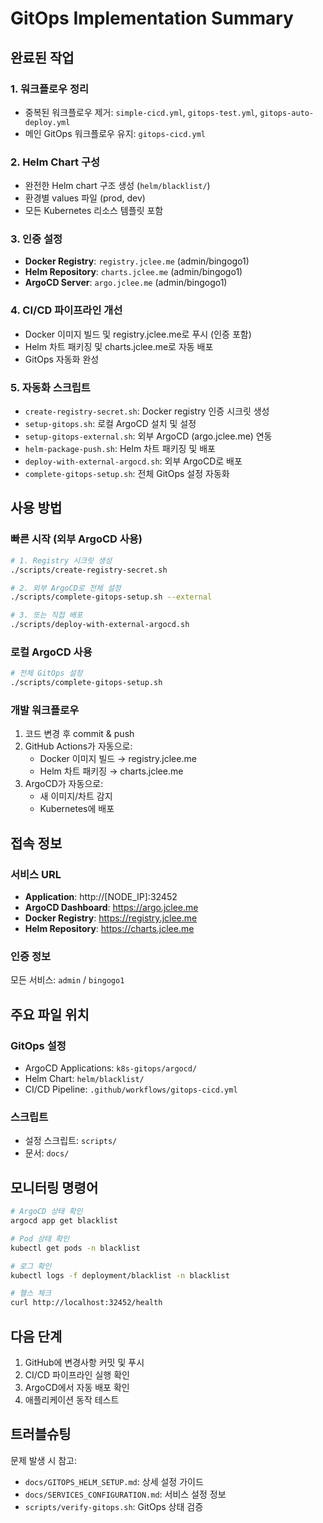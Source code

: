 # GitOps Implementation Summary

## 완료된 작업

### 1. 워크플로우 정리
- 중복된 워크플로우 제거: `simple-cicd.yml`, `gitops-test.yml`, `gitops-auto-deploy.yml`
- 메인 GitOps 워크플로우 유지: `gitops-cicd.yml`

### 2. Helm Chart 구성
- 완전한 Helm chart 구조 생성 (`helm/blacklist/`)
- 환경별 values 파일 (prod, dev)
- 모든 Kubernetes 리소스 템플릿 포함

### 3. 인증 설정
- **Docker Registry**: `registry.jclee.me` (admin/bingogo1)
- **Helm Repository**: `charts.jclee.me` (admin/bingogo1)
- **ArgoCD Server**: `argo.jclee.me` (admin/bingogo1)

### 4. CI/CD 파이프라인 개선
- Docker 이미지 빌드 및 registry.jclee.me로 푸시 (인증 포함)
- Helm 차트 패키징 및 charts.jclee.me로 자동 배포
- GitOps 자동화 완성

### 5. 자동화 스크립트
- `create-registry-secret.sh`: Docker registry 인증 시크릿 생성
- `setup-gitops.sh`: 로컬 ArgoCD 설치 및 설정
- `setup-gitops-external.sh`: 외부 ArgoCD (argo.jclee.me) 연동
- `helm-package-push.sh`: Helm 차트 패키징 및 배포
- `deploy-with-external-argocd.sh`: 외부 ArgoCD로 배포
- `complete-gitops-setup.sh`: 전체 GitOps 설정 자동화

## 사용 방법

### 빠른 시작 (외부 ArgoCD 사용)
```bash
# 1. Registry 시크릿 생성
./scripts/create-registry-secret.sh

# 2. 외부 ArgoCD로 전체 설정
./scripts/complete-gitops-setup.sh --external

# 3. 또는 직접 배포
./scripts/deploy-with-external-argocd.sh
```

### 로컬 ArgoCD 사용
```bash
# 전체 GitOps 설정
./scripts/complete-gitops-setup.sh
```

### 개발 워크플로우
1. 코드 변경 후 commit & push
2. GitHub Actions가 자동으로:
   - Docker 이미지 빌드 → registry.jclee.me
   - Helm 차트 패키징 → charts.jclee.me
3. ArgoCD가 자동으로:
   - 새 이미지/차트 감지
   - Kubernetes에 배포

## 접속 정보

### 서비스 URL
- **Application**: http://[NODE_IP]:32452
- **ArgoCD Dashboard**: https://argo.jclee.me
- **Docker Registry**: https://registry.jclee.me
- **Helm Repository**: https://charts.jclee.me

### 인증 정보
모든 서비스: `admin` / `bingogo1`

## 주요 파일 위치

### GitOps 설정
- ArgoCD Applications: `k8s-gitops/argocd/`
- Helm Chart: `helm/blacklist/`
- CI/CD Pipeline: `.github/workflows/gitops-cicd.yml`

### 스크립트
- 설정 스크립트: `scripts/`
- 문서: `docs/`

## 모니터링 명령어

```bash
# ArgoCD 상태 확인
argocd app get blacklist

# Pod 상태 확인
kubectl get pods -n blacklist

# 로그 확인
kubectl logs -f deployment/blacklist -n blacklist

# 헬스 체크
curl http://localhost:32452/health
```

## 다음 단계

1. GitHub에 변경사항 커밋 및 푸시
2. CI/CD 파이프라인 실행 확인
3. ArgoCD에서 자동 배포 확인
4. 애플리케이션 동작 테스트

## 트러블슈팅

문제 발생 시 참고:
- `docs/GITOPS_HELM_SETUP.md`: 상세 설정 가이드
- `docs/SERVICES_CONFIGURATION.md`: 서비스 설정 정보
- `scripts/verify-gitops.sh`: GitOps 상태 검증